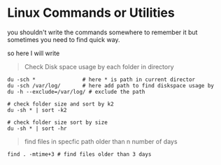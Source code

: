 # Linux Commands or Utilities

you shouldn't write the commands somewhere to remember it but sometimes you need to find quick way.

so here I will write


> Check Disk space usage by each folder in directory

```
du -sch *               # here * is path in current director
du -sch /var/log/       # here add path to find diskspace usage by
du -h --exclude=/var/log/ # exclude the path

# check folder size and sort by k2
du -sh * | sort -k2

# check folder size sort by size
du -sh * | sort -hr
```

> find files in specfic path older than n number of days

```
find . -mtime+3 # find files older than 3 days
```